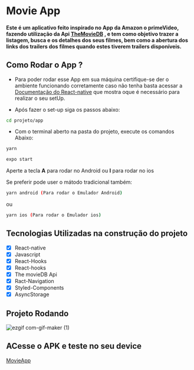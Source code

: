 # Movie App

#### Este é um aplicativo feito inspirado no App da Amazon o primeVideo, fazendo utilização da Api [TheMovieDB](https://www.themoviedb.org/) , e tem como objetivo trazer a listagem, busca e os detalhes dos seus filmes, bem como a abertura dos links dos trailers dos filmes quando estes tiverem trailers disponíveis.

## Como Rodar o App ?

- Para poder rodar esse App em sua máquina certifique-se der o ambiente funcionando corretamente caso não tenha basta acessar a [Documentação do React-native](https://reactnative.dev/docs/0.69/environment-setup) que mostra oque é necessário para realizar o seu setUp.

- Após fazer o set-up siga os passos abaixo:

```bash
cd projeto/app
```

- Com o terminal aberto na pasta do projeto, execute os comandos Abaixo:

```bash
yarn
```

```bash
expo start
```

Aperte a tecla **A** para rodar no Android ou **I** para rodar no ios

Se preferir pode user o mátodo tradicional também:

```bash
yarn android (Para rodar o Emulador Android)
```

ou

```bash
yarn ios (Para rodar o Emulador ios)
```

## Tecnologias Utilizadas na construção do projeto

- [x] React-native
- [x] Javascript
- [x] React-Hooks
- [x] React-hooks
- [x] The movieDB Api
- [x] Ract-Navigation
- [x] Styled-Components
- [x] AsyncStorage

## Projeto Rodando

![ezgif com-gif-maker (1)](https://user-images.githubusercontent.com/43850888/196707022-3081b72f-fab9-4e77-95e9-82f8547ea36b.gif)

## ACesse o APK e teste no seu device

[MovieApp](https://expo.dev/artifacts/8159a95e-685e-4f20-927f-47f283e51d40)
